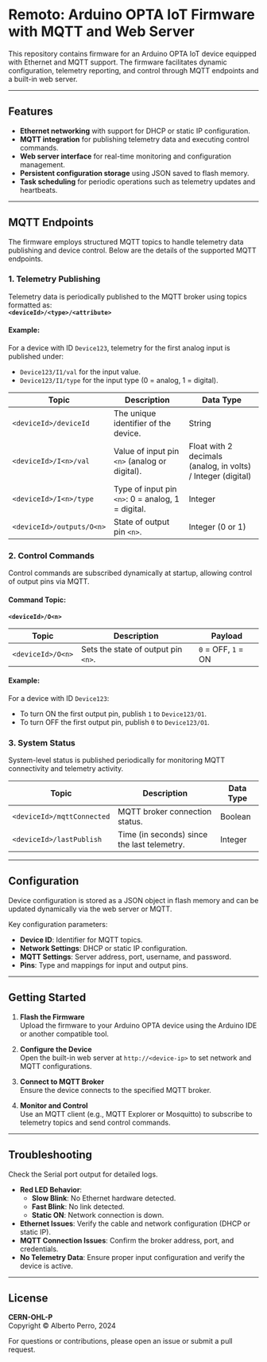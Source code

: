 # Remoto: Arduino OPTA IoT Firmware with MQTT and Web Server

This repository contains firmware for an Arduino OPTA IoT device equipped with Ethernet and MQTT support. The firmware facilitates dynamic configuration, telemetry reporting, and control through MQTT endpoints and a built-in web server.

---

## Features

- **Ethernet networking** with support for DHCP or static IP configuration.
- **MQTT integration** for publishing telemetry data and executing control commands.
- **Web server interface** for real-time monitoring and configuration management.
- **Persistent configuration storage** using JSON saved to flash memory.
- **Task scheduling** for periodic operations such as telemetry updates and heartbeats.

---

## MQTT Endpoints

The firmware employs structured MQTT topics to handle telemetry data publishing and device control. Below are the details of the supported MQTT endpoints.

### 1. **Telemetry Publishing**

Telemetry data is periodically published to the MQTT broker using topics formatted as:  
**`<deviceId>/<type>/<attribute>`**

#### Example:
For a device with ID `Device123`, telemetry for the first analog input is published under:
- `Device123/I1/val` for the input value.
- `Device123/I1/type` for the input type (0 = analog, 1 = digital).

| **Topic**                 | **Description**                                   | **Data Type**                                            |
| ------------------------- | ------------------------------------------------- | -------------------------------------------------------- |
| `<deviceId>/deviceId`     | The unique identifier of the device.              | String                                                   |
| `<deviceId>/I<n>/val`     | Value of input pin `<n>` (analog or digital).     | Float with 2 decimals (analog, in volts) / Integer (digital) |
| `<deviceId>/I<n>/type`    | Type of input pin `<n>`: 0 = analog, 1 = digital. | Integer                                                  |
| `<deviceId>/outputs/O<n>` | State of output pin `<n>`.                        | Integer (0 or 1)                                         |

### 2. **Control Commands**

Control commands are subscribed dynamically at startup, allowing control of output pins via MQTT.

#### Command Topic:  
**`<deviceId>/O<n>`**

| **Topic**         | **Description**                     | **Payload**         |
| ----------------- | ----------------------------------- | ------------------- |
| `<deviceId>/O<n>` | Sets the state of output pin `<n>`. | `0` = OFF, `1` = ON |

#### Example:
For a device with ID `Device123`:
- To turn ON the first output pin, publish `1` to `Device123/O1`.
- To turn OFF the first output pin, publish `0` to `Device123/O1`.

### 3. **System Status**

System-level status is published periodically for monitoring MQTT connectivity and telemetry activity.

| **Topic**                  | **Description**                             | **Data Type** |
| -------------------------- | ------------------------------------------- | ------------- |
| `<deviceId>/mqttConnected` | MQTT broker connection status.              | Boolean       |
| `<deviceId>/lastPublish`   | Time (in seconds) since the last telemetry. | Integer       |

---

## Configuration

Device configuration is stored as a JSON object in flash memory and can be updated dynamically via the web server or MQTT.

Key configuration parameters:
- **Device ID**: Identifier for MQTT topics.
- **Network Settings**: DHCP or static IP configuration.
- **MQTT Settings**: Server address, port, username, and password.
- **Pins**: Type and mappings for input and output pins.

---

## Getting Started

1. **Flash the Firmware**  
   Upload the firmware to your Arduino OPTA device using the Arduino IDE or another compatible tool.

2. **Configure the Device**  
   Open the built-in web server at `http://<device-ip>` to set network and MQTT configurations.

3. **Connect to MQTT Broker**  
   Ensure the device connects to the specified MQTT broker.

4. **Monitor and Control**  
   Use an MQTT client (e.g., MQTT Explorer or Mosquitto) to subscribe to telemetry topics and send control commands.

---

## Troubleshooting

Check the Serial port output for detailed logs.

- **Red LED Behavior**: 
  - **Slow Blink**: No Ethernet hardware detected.
  - **Fast Blink**: No link detected.
  - **Static ON**: Network connection is down.
- **Ethernet Issues**: Verify the cable and network configuration (DHCP or static IP).
- **MQTT Connection Issues**: Confirm the broker address, port, and credentials.
- **No Telemetry Data**: Ensure proper input configuration and verify the device is active.

---

## License

**CERN-OHL-P**  
Copyright © Alberto Perro, 2024

For questions or contributions, please open an issue or submit a pull request.
